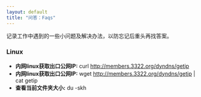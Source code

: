 ```yaml
---
layout: default
title: "问答：Faqs"
---
```

记录工作中遇到的一些小问题及解决办法，以防忘记后重头再找答案。

### Linux
* **内网linux获取出口公网IP:** curl http://members.3322.org/dyndns/getip
* **内网linux获取出口公网IP:** wget http://members.3322.org/dyndns/getip | cat getip
* **查看当前文件夹大小:** du -skh